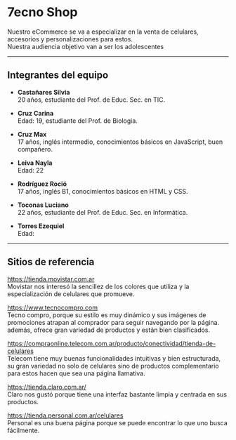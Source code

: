 # 7ecno Shop

Nuestro eCommerce se va a especializar en la venta de celulares, accesorios y personalizaciones para estos.<br>
Nuestra audiencia objetivo van a ser los adolescentes

<hr>

## Integrantes del equipo

- **Castañares Silvia**<br>
20 años, estudiante del Prof. de Educ. Sec. en TIC.

- **Cruz Carina**<br>
Edad: 19, estudiante del Prof. de Biologia.

- **Cruz Max**<br>
17 años, inglés intermedio, conocimientos básicos en JavaScript, buen compañero.

- **Leiva Nayla**<br>
Edad: 22

- **Rodríguez Roció**<br>
17 años, inglés B1, conocimientos básicos en HTML y CSS.

- **Toconas Luciano**<br>
22 años, estudiante del Prof. de Educ. Sec. en Informática.

- **Torres Ezequiel**<br>
Edad:

<hr>

## Sitios de referencia

https://tienda.movistar.com.ar<br>
Movistar nos interesó la sencillez de los colores que utiliza y la especialización de celulares que promueve.

https://www.tecnocompro.com<br>
Tecno compro, porque su estilo es muy dinámico y sus imágenes de promociones atrapan al comprador para seguir navegando por la página. además, ofrece gran variedad de productos y están bien clasificados.

https://compraonline.telecom.com.ar/producto/conectividad/tienda-de-celulares<br>
Telecom tiene muy buenas funcionalidades intuitivas y bien estructurada, su gran variedad no solo de celulares sino de productos complementario para estos hacen que sea una página llamativa.

https://tienda.claro.com.ar/<br>
Claro nos gustó porque tiene una interfaz bastante limpia y centrada en sus productos.


https://tienda.personal.com.ar/celulares<br>
Personal es una buena página porque se puede encontrar lo que uno busca fácilmente.